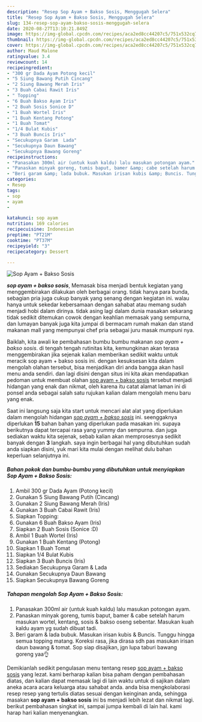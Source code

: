 ```yaml
---
description: "Resep Sop Ayam + Bakso Sosis, Menggugah Selera"
title: "Resep Sop Ayam + Bakso Sosis, Menggugah Selera"
slug: 134-resep-sop-ayam-bakso-sosis-menggugah-selera
date: 2020-08-27T13:10:21.849Z
image: https://img-global.cpcdn.com/recipes/aca2ed8cc44207c5/751x532cq70/sop-ayam-bakso-sosis-foto-resep-utama.jpg
thumbnail: https://img-global.cpcdn.com/recipes/aca2ed8cc44207c5/751x532cq70/sop-ayam-bakso-sosis-foto-resep-utama.jpg
cover: https://img-global.cpcdn.com/recipes/aca2ed8cc44207c5/751x532cq70/sop-ayam-bakso-sosis-foto-resep-utama.jpg
author: Maud Malone
ratingvalue: 3.4
reviewcount: 14
recipeingredient:
- "300 gr Dada Ayam Potong kecil"
- "5 Siung Bawang Putih Cincang"
- "2 Siung Bawang Merah Iris"
- "3 Buah Cabai Rawit Iris"
- " Topping"
- "6 Buah Bakso Ayam Iris"
- "2 Buah Sosis Sonice D"
- "1 Buah Wortel Iris"
- "1 Buah Kentang Potong"
- "1 Buah Tomat"
- "1/4 Bulat Kubis"
- "3 Buah Buncis Iris"
- "Secukupnya Garam  Lada"
- "Secukupnya Daun Bawang"
- "Secukupnya Bawang Goreng"
recipeinstructions:
- "Panasakan 300ml air (untuk kuah kaldu) lalu masukan potongan ayam."
- "Panaskan minyak goreng, tumis baput, bamer &amp; cabe setelah harum masukan wortel, kentang, sosis &amp; bakso oseng sebentar. Masukan kuah kaldu ayam yg sudah dibuat tadi."
- "Beri garam &amp; lada bubuk. Masukan irisan kubis &amp; Buncis. Tunggu hingga semua topping matang. Koreksi rasa, jika dirasa sdh pas masukan irisan daun bawang &amp; tomat. Sop siap disajikan, jgn lupa taburi bawang goreng yaa👌"
categories:
- Resep
tags:
- sop
- ayam
- 

katakunci: sop ayam  
nutrition: 169 calories
recipecuisine: Indonesian
preptime: "PT21M"
cooktime: "PT37M"
recipeyield: "3"
recipecategory: Dessert

---
```



![Sop Ayam + Bakso Sosis](https://img-global.cpcdn.com/recipes/aca2ed8cc44207c5/751x532cq70/sop-ayam-bakso-sosis-foto-resep-utama.jpg)

<b><i>sop ayam + bakso sosis</i></b>, Memasak bisa menjadi bentuk kegiatan yang menggembirakan dilakukan oleh berbagai orang. tidak hanya para bunda, sebagian pria juga cukup banyak yang senang dengan kegiatan ini. walau hanya untuk sekedar kebersamaan dengan sahabat atau memang sudah menjadi hobi dalam dirinya. tidak asing lagi dalam dunia masakan sekarang tidak sedikit ditemukan cowok dengan keahlian memasak yang sempurna, dan lumayan banyak juga kita jumpai di bermacam rumah makan dan stand makanan mall yang mempunyai chef pria sebagai juru masak mumpuni nya.

Baiklah, kita awali ke pembahasan bumbu bumbu makanan <i>sop ayam + bakso sosis</i>. di tengah tengah rutinitas kita, kemungkinan akan terasa menggembirakan jika sejenak kalian memberikan sedikit waktu untuk meracik sop ayam + bakso sosis ini. dengan kesuksesan kita dalam mengolah olahan tersebut, bisa menjadikan diri anda bangga akan hasil menu anda sendiri. dan lagi disini dengan situs ini kita akan mendapatkan pedoman untuk membuat olahan <u>sop ayam + bakso sosis</u> tersebut menjadi hidangan yang enak dan nikmat, oleh karena itu catat alamat laman ini di ponsel anda sebagai salah satu rujukan kalian dalam mengolah menu baru yang enak.




Saat ini langsung saja kita start untuk mencari alat alat yang diperlukan dalam mengolah hidangan <u><i>sop ayam + bakso sosis</i></u> ini. seenggaknya diperlukan <b>15</b> bahan bahan yang diperlukan pada masakan ini. supaya berikutnya dapat tercapai rasa yang yummy dan sempurna. dan juga sediakan waktu kita sejenak, sebab kalian akan memprosesnya sedikit banyak dengan <b>3</b> langkah. saya ingin berbagai hal yang dibutuhkan sudah anda siapkan disini, yuk mari kita mulai dengan melihat dulu bahan keperluan selanjutnya ini.

<!--inarticleads1-->

##### Bahan pokok dan bumbu-bumbu yang dibutuhkan untuk menyiapkan Sop Ayam + Bakso Sosis:

1. Ambil 300 gr Dada Ayam (Potong kecil)
1. Gunakan 5 Siung Bawang Putih (Cincang)
1. Gunakan 2 Siung Bawang Merah (Iris)
1. Gunakan 3 Buah Cabai Rawit (Iris)
1. Siapkan  Topping:
1. Gunakan 6 Buah Bakso Ayam (Iris)
1. Siapkan 2 Buah Sosis (Sonice :D)
1. Ambil 1 Buah Wortel (Iris)
1. Gunakan 1 Buah Kentang (Potong)
1. Siapkan 1 Buah Tomat
1. Siapkan 1/4 Bulat Kubis
1. Siapkan 3 Buah Buncis (Iris)
1. Sediakan Secukupnya Garam &amp; Lada
1. Gunakan Secukupnya Daun Bawang
1. Siapkan Secukupnya Bawang Goreng




<!--inarticleads2-->

##### Tahapan mengolah Sop Ayam + Bakso Sosis:

1. Panasakan 300ml air (untuk kuah kaldu) lalu masukan potongan ayam.
1. Panaskan minyak goreng, tumis baput, bamer &amp; cabe setelah harum masukan wortel, kentang, sosis &amp; bakso oseng sebentar. Masukan kuah kaldu ayam yg sudah dibuat tadi.
1. Beri garam &amp; lada bubuk. Masukan irisan kubis &amp; Buncis. Tunggu hingga semua topping matang. Koreksi rasa, jika dirasa sdh pas masukan irisan daun bawang &amp; tomat. Sop siap disajikan, jgn lupa taburi bawang goreng yaa👌




Demikianlah sedikit pengulasan menu tentang resep <u>sop ayam + bakso sosis</u> yang lezat. kami berharap kalian bisa paham dengan pembahasan diatas, dan kalian dapat memasak lagi di lain waktu untuk di sajikan dalam aneka acara acara keluarga atau sahabat anda. anda bisa mengkolaborasi resep resep yang tertulis diatas sesuai dengan keinginan anda, sehingga masakan <b>sop ayam + bakso sosis</b> ini bs menjadi lebih lezat dan nikmat lagi. berikut pembahasan singkat ini, sampai jumpa kembali di lain hal. kami harap hari kalian menyenangkan.
